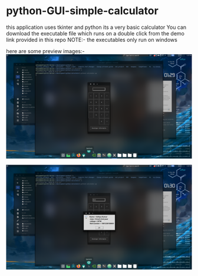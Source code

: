 # python-GUI-simple-calculator
this application uses tkinter and python its a very basic calculator
You can download the executable file which runs on a double click from the demo link provided in this repo
NOTE:- the executables only run on windows

here are some preview images:-
![](one.png)

![](two.png)
